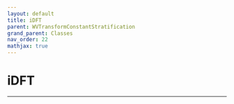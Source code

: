 ```yaml
---
layout: default
title: iDFT
parent: WVTransformConstantStratification
grand_parent: Classes
nav_order: 22
mathjax: true
---
```


#  iDFT




---

